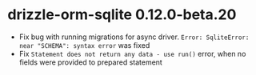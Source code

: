# drizzle-orm-sqlite 0.12.0-beta.20

- Fix bug with running migrations for async driver. `Error: SqliteError: near "SCHEMA": syntax error` was fixed
- Fix `Statement does not return any data - use run()` error, when no fields were provided to prepared statement

